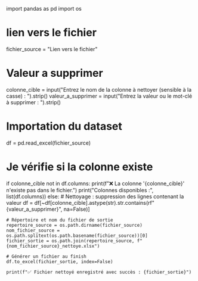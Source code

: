 import pandas as pd
import os

# lien vers le fichier
fichier_source = "Lien vers le fichier"

# Valeur a supprimer
colonne_cible = input("Entrez le nom de la colonne à nettoyer (sensible à la casse) : ").strip()
valeur_a_supprimer = input("Entrez la valeur ou le mot-clé à supprimer : ").strip()

# Importation du dataset
df = pd.read_excel(fichier_source)

# Je vérifie si la colonne existe
if colonne_cible not in df.columns:
    print(f"❌ La colonne '{colonne_cible}' n'existe pas dans le fichier.")
    print("Colonnes disponibles :", list(df.columns))
else:
    # Nettoyage : suppression des lignes contenant la valeur
    df = df[~df[colonne_cible].astype(str).str.contains(rf"{valeur_a_supprimer}", na=False)]

    # Répertoire et nom du fichier de sortie
    repertoire_source = os.path.dirname(fichier_source)
    nom_fichier_source = os.path.splitext(os.path.basename(fichier_source))[0]
    fichier_sortie = os.path.join(repertoire_source, f"{nom_fichier_source}_nettoye.xlsx")

    # Générer un fichier au finish
    df.to_excel(fichier_sortie, index=False)

    print(f"✅ Fichier nettoyé enregistré avec succès : {fichier_sortie}")
